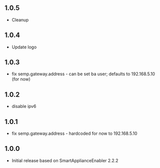<!-- https://developers.home-assistant.io/docs/add-ons/presentation#keeping-a-changelog -->

## 1.0.5

- Cleanup

## 1.0.4

- Update logo

## 1.0.3

- fix semp.gateway.address - can be set ba user; defaults to 192.168.5.10 (for now)

## 1.0.2

- disable ipv6

## 1.0.1

- fix semp.gateway.address - hardcoded for now to 192.168.5.10

## 1.0.0

- Initial release based on SmartApplianceEnabler 2.2.2
